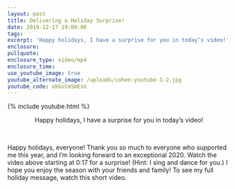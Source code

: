 ```yaml
---
layout: post
title: Delivering a Holiday Surprise!
date: 2019-12-17 19:09:00
tags:
excerpt: 'Happy holidays, I have a surprise for you in today’s video!'
enclosure:
pullquote:
enclosure_type: video/mp4
enclosure_time:
use_youtube_image: true
youtube_alternate_image: /uploads/cohen-youtube-1-2.jpg
youtube_code: okGulmSmEsU
---
```


{% include youtube.html %}

<center>Happy holidays, I have a surprise for you in today&rsquo;s video!</center>

&nbsp;

Happy holidays, everyone\! Thank you so much to everyone who supported me this year, and I’m looking forward to an exceptional 2020. Watch the video above starting at 0:17 for a surprise\! (Hint: I sing and dance for you.) I hope you enjoy the season with your friends and family\! To see my full holiday message, watch this short video.&nbsp;